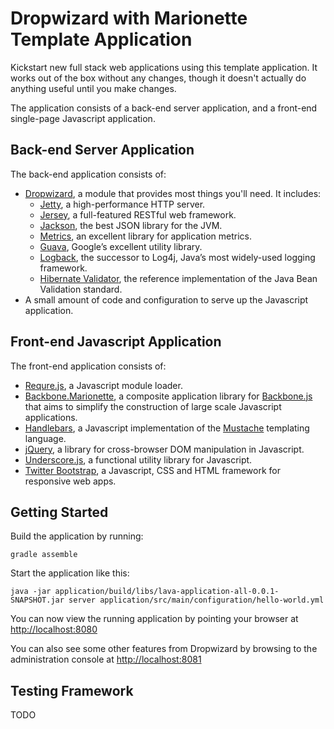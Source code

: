 # Dropwizard with Marionette Template Application

Kickstart new full stack web applications using this template application. It works out of the box without any changes, though it doesn't actually do anything useful until you make changes.

The application consists of a back-end server application, and a front-end single-page Javascript application.

## Back-end Server Application

The back-end application consists of:
* [Dropwizard](http://dropwizard.io), a module that provides most things you'll need. It includes:
  * [Jetty](http://www.eclipse.org/jetty/), a high-performance HTTP server.
  * [Jersey](https://jersey.java.net/), a full-featured RESTful web framework.
  * [Jackson](https://github.com/FasterXML/jackson), the best JSON library for the JVM.
  * [Metrics](https://dropwizard.github.io/metrics), an excellent library for application metrics.
  * [Guava](https://code.google.com/p/guava-libraries/), Google’s excellent utility library.
  * [Logback](http://logback.qos.ch/), the successor to Log4j, Java’s most widely-used logging framework.
  * [Hibernate Validator](http://hibernate.org/validator/), the reference implementation of the Java Bean Validation standard.
* A small amount of code and configuration to serve up the Javascript application.

## Front-end Javascript Application

The front-end application consists of:
* [Requre.js](http://requirejs.org), a Javascript module loader.
* [Backbone.Marionette](http://marionettejs.com), a composite application library for [Backbone.js](http://backbonejs.org) that aims to simplify the construction of large scale Javascript applications.
* [Handlebars](http://handlebarsjs.org), a Javascript implementation of the [Mustache](http://mustache.org) templating language.
* [jQuery](http://jquery.org), a library for cross-browser DOM manipulation in Javascript.
* [Underscore.js](http://underscorejs.org), a functional utility library for Javascript.
* [Twitter Bootstrap](http://getbootstrap.com/), a Javascript, CSS and HTML framework for responsive web apps.

## Getting Started

Build the application by running:

```
gradle assemble
```

Start the application like this:

```
java -jar application/build/libs/lava-application-all-0.0.1-SNAPSHOT.jar server application/src/main/configuration/hello-world.yml
```

You can now view the running application by pointing your browser at [http://localhost:8080](http://localhost:8080)

You can also see some other features from Dropwizard by browsing to the administration console at [http://localhost:8081](http://localhost:8081)

## Testing Framework

TODO
